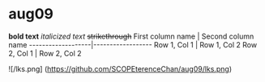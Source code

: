 # aug09
**bold text**
_italicized text_
~~strikethrough~~
First column name  | Second column name 
-------------------|------------------
Row 1, Col 1       | Row 1, Col 2 
Row 2, Col 1       | Row 2, Col 2 



![/lks.png]
(https://github.com/SCOPEterenceChan/aug09/lks.png)
